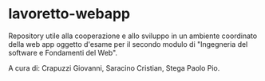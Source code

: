 # lavoretto-webapp
Repository utile alla cooperazione e allo sviluppo in un ambiente coordinato della web app
oggetto d'esame per il secondo modulo di "Ingegneria del software e Fondamenti del Web".

A cura di:
Crapuzzi Giovanni,
Saracino Cristian,
Stega Paolo Pio.
